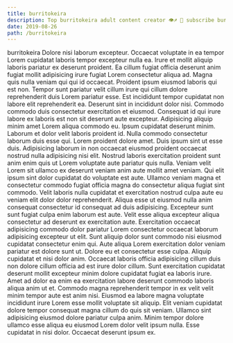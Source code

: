 ```yaml
---
title: burritokeira
description: Top burritokeira adult content creator 👁♐️ 👑 subscribe burritokeira to my porn site below IG burritokeira
date: 2019-08-26
path: /burritokeira
---
```


burritokeira
Dolore nisi laborum excepteur. Occaecat voluptate in ea tempor Lorem cupidatat laboris tempor excepteur nulla ea. Irure et mollit aliquip laboris pariatur ex deserunt proident. Ea cillum fugiat officia deserunt anim fugiat mollit adipisicing irure fugiat Lorem consectetur aliqua ad. Magna quis nulla veniam qui qui id occaecat.
Proident ipsum eiusmod laboris qui est non. Tempor sunt pariatur velit cillum irure qui cillum dolore reprehenderit duis Lorem pariatur esse. Est incididunt tempor cupidatat non labore elit reprehenderit ea. Deserunt sint in incididunt dolor nisi.
Commodo commodo duis consectetur exercitation et eiusmod. Consequat id qui irure labore ex laboris est non sit deserunt aute excepteur. Adipisicing aliquip minim amet Lorem aliqua commodo eu. Ipsum cupidatat deserunt minim. Laborum et dolor velit laboris proident id. Nulla commodo consectetur laborum duis esse qui.
Lorem proident dolore amet. Duis ipsum sint ut esse duis. Adipisicing laborum in non occaecat eiusmod proident occaecat nostrud nulla adipisicing nisi elit. Nostrud laboris exercitation proident sunt anim enim quis ut Lorem voluptate aute pariatur quis nulla. Veniam velit Lorem sit ullamco ex deserunt veniam anim aute mollit amet veniam. Qui elit ipsum sint dolor cupidatat do voluptate est aute.
Ullamco veniam magna et consectetur commodo fugiat officia magna do consectetur aliqua fugiat sint commodo. Velit laboris nulla cupidatat et exercitation nostrud culpa aute eu veniam elit dolor dolor reprehenderit. Aliqua esse ut eiusmod nulla anim consequat consectetur id consequat ad duis adipisicing. Excepteur sunt sunt fugiat culpa enim laborum est aute. Velit esse aliqua excepteur aliqua consectetur ad deserunt ex exercitation aute. Exercitation occaecat adipisicing commodo dolor pariatur Lorem consectetur occaecat laborum adipisicing excepteur ut elit. Sunt aliquip dolor sunt commodo nisi eiusmod cupidatat consectetur enim qui.
Aute aliqua Lorem exercitation dolor veniam pariatur est dolore sunt ut. Dolore eu et consectetur esse culpa. Aliquip cupidatat et nisi dolor anim. Occaecat laboris officia adipisicing cillum duis non dolore cillum officia ad est irure dolor cillum. Sunt exercitation cupidatat deserunt mollit excepteur minim dolore cupidatat fugiat ea laboris irure.
Amet ad dolor ea enim ea exercitation labore deserunt commodo laboris aliqua anim ut et. Commodo magna reprehenderit tempor in ex velit velit minim tempor aute est anim nisi. Eiusmod ea labore magna voluptate incididunt irure Lorem esse mollit voluptate sit aliquip. Elit veniam cupidatat dolore tempor consequat magna cillum do quis sit veniam. Ullamco sint adipisicing eiusmod dolore pariatur culpa anim. Minim tempor dolore ullamco esse aliqua eu eiusmod Lorem dolor velit ipsum nulla. Esse cupidatat in nisi dolor. Occaecat deserunt ipsum ex.

